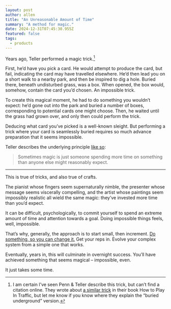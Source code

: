 ```yaml
---
layout: post
author: allen
title: "An Unreasonable Amount of Time"
summary: "A method for magic."
date: 2024-12-31T07:45:30.955Z
featured: false
tags:
  - products
---
```


Years ago, Teller performed a magic trick.[^1]

First, he’d have you pick a card. He would attempt to produce the card, but fail, indicating the card may have travelled elsewhere. He’d then lead you on a short walk to a nearby park, and then be inspired to dig a hole. Buried there, beneath undisturbed grass, was a box. When opened, the box would, somehow, contain the card you’d chosen. An impossible trick.

To create this magical moment, he had to do something you wouldn’t expect: he’d gone out into the park and buried a number of boxes, corresponding to potential cards one might choose. Then, he waited until the grass had grown over, and only then could perform the trick.

Deducing what card you’ve picked is a well-known sleight. But performing a trick where your card is seamlessly buried requires so much advance preparation that it seems impossible.

Teller describes the underlying principle [like so](https://www.goodreads.com/quotes/6641527-sometimes-magic-is-just-someone-spending-more-time-on-something):

> Sometimes magic is just someone spending more time on something than anyone else might reasonably expect.

---

This is true of tricks, and also true of crafts.

The pianist whose fingers seem supernaturally nimble, the presenter whose message seems viscerally compelling, and the artist whose paintings seem impossibly realistic all wield the same magic: they’ve invested more time than you’d expect.

It can be difficult, psychologically, to commit yourself to spend an extreme amount of time and attention towards a goal. Doing impossible things feels, well, impossible.

That’s why, generally, the approach is to start small, then increment. [Do something, so you can change it.](https://allenpike.com/2023/do-something-so-we-can-change-it) Get your reps in. Evolve your complex system from a simple one that works.

Eventually, years in, this will culminate in overnight success. You’ll have achieved something that seems magical – impossible, even.

It just takes some time.

[^1]: I am certain I’ve seen Penn & Teller describe this trick, but can’t find a citation online. They wrote about [a similar trick](https://www.sroystevenson.com/the-end-of-penn-teller) in their book How to Play In Traffic, but let me know if you know where they explain the “buried underground” version.
